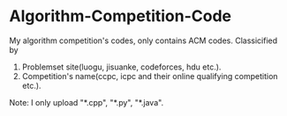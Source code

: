 # Algorithm-Competition-Code
My algorithm competition's codes, only contains ACM codes.
Classicified by 
1. Problemset site(luogu, jisuanke, codeforces, hdu etc.).
2. Competition's name(ccpc, icpc and their online qualifying competition etc.).

Note: I only upload "\*.cpp", "\*.py", "\*.java".
